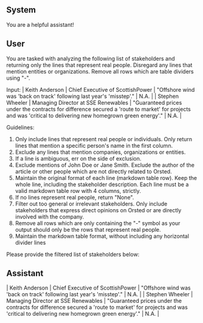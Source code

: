 ## System

You are a helpful assistant!

## User


You are tasked with analyzing the following list of stakeholders and returning only the lines that represent real people. Disregard any lines that mention entities or organizations. Remove all rows which are table dividers using "-".

Input:
| Keith Anderson | Chief Executive of ScottishPower | "Offshore wind was 'back on track' following last year's 'misstep'." | N.A. |
| Stephen Wheeler | Managing Director at SSE Renewables | "Guaranteed prices under the contracts for difference secured a 'route to market' for projects and was 'critical to delivering new homegrown green energy'." | N.A. |

Guidelines:
1. Only include lines that represent real people or individuals. Only return lines that mention a specific person's name in the first column.
2. Exclude any lines that mention companies, organizations or entities.
3. If a line is ambiguous, err on the side of exclusion.
4. Exclude mentions of John Doe or Jane Smith. Exclude the author of the article or other people which are not directly related to Orsted.
5. Maintain the original format of each line (markdown table row). Keep the whole line, including the stakeholder description. Each line must be a valid markdown table row with 4 columns, strictly.
6. If no lines represent real people, return "None".
7. Filter out too general or irrelevant stakeholders. Only include stakeholders that express direct opinions on Orsted or are directly involved with the company.
8. Remove all rows which are only containing the "-" symbol as your output should only be the rows that represent real people.
9. Maintain the markdown table format, without including any horizontal divider lines

Please provide the filtered list of stakeholders below:
        

## Assistant

| Keith Anderson | Chief Executive of ScottishPower | "Offshore wind was 'back on track' following last year's 'misstep'." | N.A. |
| Stephen Wheeler | Managing Director at SSE Renewables | "Guaranteed prices under the contracts for difference secured a 'route to market' for projects and was 'critical to delivering new homegrown green energy'." | N.A. |

